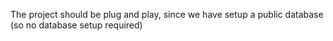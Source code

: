 The project should be plug and play, since we have setup a public database (so no database setup required)